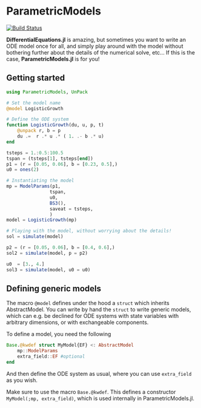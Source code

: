 # ParametricModels

[![Build Status](https://github.com/vboussange/ParametricModels.jl/actions/workflows/CI.yml/badge.svg?branch=main)](https://github.com/vboussange/ParametricModels.jl/actions/workflows/CI.yml?query=branch%3Amain)

**DifferentialEquations.jl** is amazing, but sometimes you want to write an ODE model once for all, and simply play around with the model without bothering further about the details of the numerical solve, etc... If this is the case, **ParametricModels.jl** is for you!

## Getting started

```julia
using ParametricModels, UnPack

# Set the model name
@model LogisticGrowth

# Define the ODE system
function LogisticGrowth(du, u, p, t)
    @unpack r, b = p
    du .=  r .* u .* ( 1. .- b .* u) 
end

tsteps = 1.:0.5:100.5
tspan = (tsteps[1], tsteps[end])
p1 = (r = [0.05, 0.06], b = [0.23, 0.5],)
u0 = ones(2)

# Instantiating the model
mp = ModelParams(p1, 
                tspan,
                u0, 
                BS3(),
                saveat = tsteps, 
                )
model = LogisticGrowth(mp)

# Playing with the model, without worrying about the details!
sol = simulate(model)

p2 = (r = [0.05, 0.06], b = [0.4, 0.6],)
sol2 = simulate(model, p = p2)

u0  = [3., 4.]
sol3 = simulate(model, u0 = u0)
```

## Defining generic models
The macro `@model` defines under the hood a `struct` which inherits AbstractModel.
You can write by hand the `struct` to write generic models, which can e.g. be declined for ODE systems with state variables with arbitrary dimensions, or with exchangeable components.

To define a model, you need the following

```julia
Base.@kwdef struct MyModel{EF} <: AbstractModel
    mp::ModelParams
    extra_field::EF #optional
end
```
And then define the ODE system as usual, where you can use `extra_field` as you wish.

Make sure to use the macro `Base.@kwdef`. This defines a constructor `MyModel(;mp, extra_field)`, which is used internally in ParametricModels.jl.